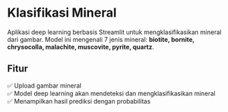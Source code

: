 # Klasifikasi Mineral  
Aplikasi deep learning berbasis Streamlit untuk mengklasifikasikan mineral dari gambar. Model ini mengenali 7 jenis mineral: **biotite, bornite, chrysocolla, malachite, muscovite, pyrite, quartz**.

## Fitur  
✅ Upload gambar mineral  
✅ Model deep learning akan mendeteksi dan mengklasifikasikan mineral  
✅ Menampilkan hasil prediksi dengan probabilitas  
